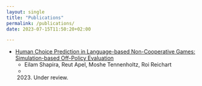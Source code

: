 ```yaml
---
layout: single
title: "Publications"
permalink: /publications/
date: 2023-07-15T11:50:20+02:00

---
```

- [Human Choice Prediction in Language-based Non-Cooperative Games: Simulation-based Off-Policy Evaluation](https://arxiv.org/abs/2305.10361)
  - Eilam Shapira, Reut Apel, Moshe Tennenholtz, Roi Reichart 
  - 2023. Under review.
